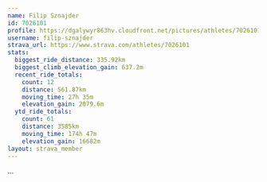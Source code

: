 ```yaml
---
name: Filip Sznajder
id: 7026101
profile: https://dgalywyr863hv.cloudfront.net/pictures/athletes/7026101/2123836/17/large.jpg
username: filip-sznajder
strava_url: https://www.strava.com/athletes/7026101
stats:
  biggest_ride_distance: 335.92km
  biggest_climb_elevation_gain: 637.2m
  recent_ride_totals:
    count: 12
    distance: 561.87km
    moving_time: 27h 35m
    elevation_gain: 2079.6m
  ytd_ride_totals:
    count: 61
    distance: 3585km
    moving_time: 174h 47m
    elevation_gain: 16682m
layout: strava_member
--- 
```

...
